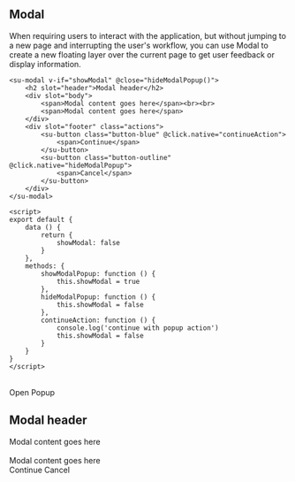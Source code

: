 ## Modal

When requiring users to interact with the application, but without jumping to a new page and interrupting the user's workflow, you can use Modal to create a new floating layer over the current page to get user feedback or display information.

```vue
<su-modal v-if="showModal" @close="hideModalPopup()">
    <h2 slot="header">Modal header</h2>
    <div slot="body">
        <span>Modal content goes here</span><br><br>
        <span>Modal content goes here</span>
    </div>
    <div slot="footer" class="actions">
        <su-button class="button-blue" @click.native="continueAction">
            <span>Continue</span>
        </su-button>
        <su-button class="button-outline" @click.native="hideModalPopup">
            <span>Cancel</span>
        </su-button>
    </div>
</su-modal>

<script>
export default {
    data () {
        return {
            showModal: false
        }
    },
    methods: {
        showModalPopup: function () {
            this.showModal = true
        },
        hideModalPopup: function () {
            this.showModal = false
        },
        continueAction: function () {
            console.log('continue with popup action')
            this.showModal = false
        }
    }
}
</script>
```

<br>
<div>
    <su-button class="button button-blue" @click.native="showModalPopup">Open Popup</su-button>
    <su-modal v-if="showModal" @close="hideModalPopup()">
        <h2 slot="header">Modal header</h2>
        <div slot="body">
            <span>Modal content goes here</span><br><br>
            <span>Modal content goes here</span>
        </div>
        <div slot="footer" class="actions">
            <su-button class="button-blue" @click.native="continueAction">
                <span>Continue</span>
            </su-button>
            <su-button class="button-outline" @click.native="hideModalPopup">
                <span>Cancel</span>
            </su-button>
        </div>
    </su-modal>
</div>

<script>
import Vue from 'vue'
export default {
    data () {
        return {
            showModal: false
        }
    },
    methods: {
        showModalPopup: function () {
            this.showModal = true
        },
        hideModalPopup: function () {
            this.showModal = false
        },
        continueAction: function () {
            console.log('continue with popup action')
            this.showModal = false
        }
    }
}
</script>